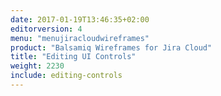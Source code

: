 ```yaml
---
date: 2017-01-19T13:46:35+02:00
editorversion: 4
menu: "menujiracloudwireframes"
product: "Balsamiq Wireframes for Jira Cloud"
title: "Editing UI Controls"
weight: 2230
include: editing-controls
---
```

